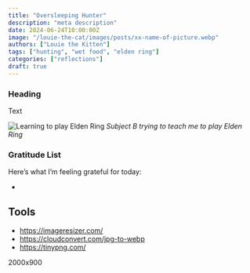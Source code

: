 ```yaml
---
title: "Oversleeping Hunter"
description: "meta description"
date: 2024-06-24T10:00:00Z
image: "/louie-the-cat/images/posts/xx-name-of-picture.webp"
authors: ["Louie the Kitten"]
tags: ["hunting", "wet food", "elden ring"]
categories: ["reflections"]
draft: true
---
```


### Heading

Text

![Learning to play Elden Ring](/louie-the-cat/images/posts/04-elden-ring-min.webp)
*Subject B trying to teach me to play Elden Ring*

### Gratitude List

Here’s what I’m feeling grateful for today:

* 

## Tools

* https://imageresizer.com/
* https://cloudconvert.com/jpg-to-webp
* https://tinypng.com/

<!-- Thumbnail Size -->

2000x900